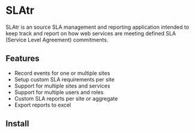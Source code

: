 SLAtr
=====

SLAtr is an source SLA management and reporting application intended to keep track and report on how web services are meeting defined SLA (Service Level Agreement) commitments.

Features
--------

- Record events for one or multiple sites
- Setup custom SLA requirements per site
- Support for multiple sites and services
- Support for multiple users and roles
- Custom SLA reports per site or aggregate
- Export reports to excel

Install
-------
